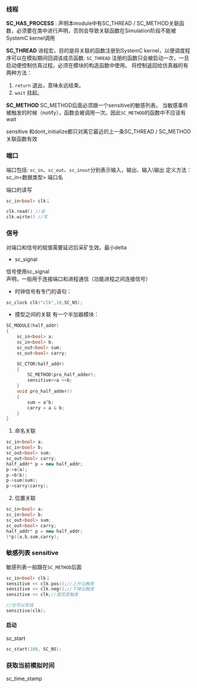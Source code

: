 ### 线程
**SC_HAS_PROCESS** : 声明本module中有SC_THREAD / SC_METHOD关联函数，必须要在类中进行声明，否则会导致关联函数在Simulation阶段不能被SystemC kernel调用

**SC_THREAD**
进程宏，目的是将关联的函数注册到SystemC kernel，以便调度程序可以在模拟期间回调该成员函数. `SC_THREAD` 注册的函数只会被启动一次，一旦启动便控制仿真过程。必须在模块的构造函数中使用。
将控制返回给仿真器的有两种方法：
1. `return` 退出，意味永远结束。
2. `wait` 挂起。

**SC_METHOD**
SC_METHOD后面必须跟一个sensitive的敏感列表。
当敏感事件被触发的时候（notify），函数会被调用一次。因此`SC_METHOD`的函数中不应该有wait

sensitive 和dont_initialize都只对离它最近的上一条SC_THREAD / SC_METHOD关联函数有效

### 端口
端口包括: `sc_in`、`sc_out`、`sc_inout`分别表示输入，输出、输入\输出
定义方法： sc_in<数据类型> 端口名

端口的读写
```c++
sc_in<bool> clk；

clk.read() //读
clk.wirte() //写
```
### 信号

对端口和信号的赋值需要延迟后采矿生效。最小delta
* sc_signal

信号使用sc_signal<type>声明，一般用于连接端口和进程通信（功能进程之间连接信号）

* 时钟信号有专门的语句：
```c++
sc_clock clk("clk",10,SC_NS);
```

* 摸型之间的关联
有一个半加器模块：
```c++
SC_MODULE(half_addr)
{
	sc_in<bool> a;
	sc_in<bool> b;
	sc_out<bool> sum;
	sc_out<bool> carry;

	SC_CTOR(half_addr)
	{
		SC_METHOD(pro_half_adder);
		sensitive<<a <<b;
	}
	void pro_half_adder()
	{
		sum = a^b;
		carry = a & b;
	}
}
```
1. 命名关联
```c++
sc_in<bool> a;
sc_in<bool> b;
sc_out<bool> sum;
sc_out<bool> carry;
half_addr* p = new half_addr;
p->a(a);
p->b(b);
p->sum(sum);
p->carry(carry);
```
2. 位置关联
```c++
sc_in<bool> a;
sc_in<bool> b;
sc_out<bool> sum;
sc_out<bool> carry;
half_addr* p = new half_addr;
(*p)(a,b,sum,carry);
```
### 敏感列表 sensitive
敏感列表一般跟在`SC_METHOD`后面
```c++
sc_in<bool> clk；
sensitive << clk.pos();//上升沿触发
sensitive << clk.neg();//下降沿触发
sensitive << clk;//值改变触发

//也可以写成
sensitive(clk);
```

#### 启动
sc_start

```c++
sc_start(100, SC_NS);
```
### 获取当前模拟时间
sc_time_stamp
